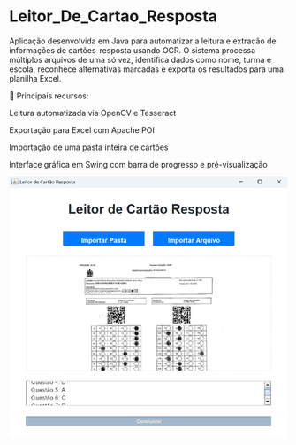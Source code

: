 # Leitor_De_Cartao_Resposta

Aplicação desenvolvida em Java para automatizar a leitura e extração de informações de cartões-resposta usando OCR.
O sistema processa múltiplos arquivos de uma só vez, identifica dados como nome, turma e escola, reconhece alternativas marcadas e exporta os resultados para uma planilha Excel.

📌 Principais recursos:

Leitura automatizada via OpenCV e Tesseract

Exportação para Excel com Apache POI

Importação de uma pasta inteira de cartões

Interface gráfica em Swing com barra de progresso e pré-visualização

<p align="center">
  <img src="SISTEMA.png" alt="Pré-visualização do sistema" width="600">
</p>

